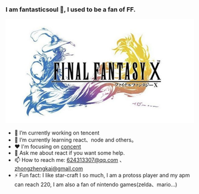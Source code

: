 ### I am fantasticsoul 👋, I used to be a fan of FF.

![ff10](https://raw.githubusercontent.com/fantasticsoul/assets/master/img/ff10.png)


- 🔭 I’m currently working on tencent
- 🌱 I’m currently learning react、node and others。
- ❤️ I'm focusing on [concent](https://github.com/concentjs/concent)
- 💬 Ask me about react if you want some help.
- 📫 How to reach me: 624313307@qq.com 、 zhongzhengkai@gmail.com
- ⚡ Fun fact: I like star-craft I so much, I am a protoss player and my apm can reach 220, I am also a fan of nintendo games(zelda、mario...)
